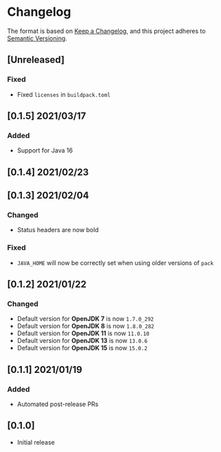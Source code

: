 # Changelog
The format is based on [Keep a Changelog](https://keepachangelog.com/en/1.0.0/),
and this project adheres to [Semantic Versioning](https://semver.org/spec/v2.0.0.html).

## [Unreleased]
### Fixed
* Fixed `licenses` in `buildpack.toml`

## [0.1.5] 2021/03/17
### Added
* Support for Java 16

## [0.1.4] 2021/02/23

## [0.1.3] 2021/02/04
### Changed
* Status headers are now bold

### Fixed
* `JAVA_HOME` will now be correctly set when using older versions of `pack`

## [0.1.2] 2021/01/22
### Changed
* Default version for **OpenJDK 7** is now `1.7.0_292`
* Default version for **OpenJDK 8** is now `1.8.0_282`
* Default version for **OpenJDK 11** is now `11.0.10`
* Default version for **OpenJDK 13** is now `13.0.6`
* Default version for **OpenJDK 15** is now `15.0.2`

## [0.1.1] 2021/01/19
### Added
* Automated post-release PRs

## [0.1.0]
* Initial release

